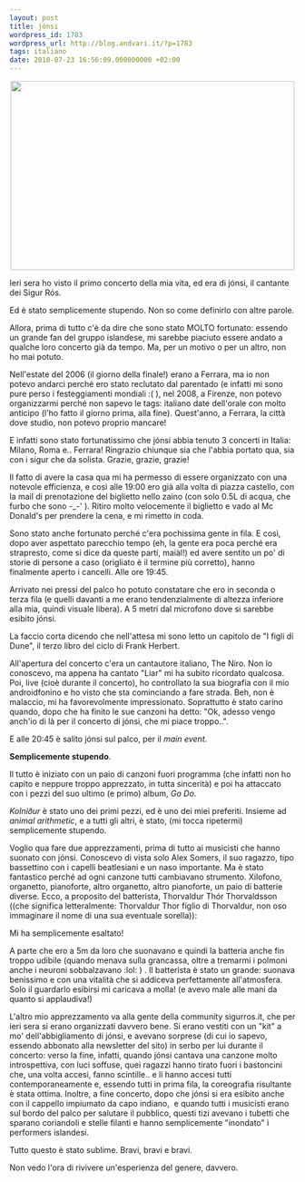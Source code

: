 ```yaml
---
layout: post
title: jónsi
wordpress_id: 1783
wordpress_url: http://blog.andvari.it/?p=1783
tags: italiano
date: 2010-07-23 16:56:09.000000000 +02:00
---
```

<p style="text-align: center;"><a href="http://www.flickr.com/photos/helios89/4821207126/"><img class="aligncenter" title="Jonsi live in Ferrara" src="http://farm5.static.flickr.com/4096/4821207126_be6fa55784.jpg" alt="" width="500" height="333" /></a></p>
Ieri sera ho visto il primo concerto della mia vita, ed era di jónsi, il cantante dei Sigur Rós.

Ed è stato semplicemente stupendo. Non so come definirlo con altre parole.

Allora, prima di tutto c'è da dire che sono stato MOLTO fortunato: essendo un grande fan del gruppo islandese, mi sarebbe piaciuto essere andato a qualche loro concerto già da tempo. Ma, per un motivo o per un altro, non ho mai potuto.

Nell'estate del 2006 (il giorno della finale!) erano a Ferrara, ma io non potevo andarci perché ero stato reclutato dal parentado (e infatti mi sono pure perso i festeggiamenti mondiali :( ), nel 2008, a Firenze, non potevo organizzarmi perché non sapevo le tags: italiano
date dell'orale con molto anticipo (l'ho fatto il giorno prima, alla fine). Quest'anno, a Ferrara, la città dove studio, non potevo proprio mancare!

E infatti sono stato fortunatissimo che jónsi abbia tenuto 3 concerti in Italia: Milano, Roma e.. Ferrara! Ringrazio chiunque sia che l'abbia portato qua, sia con i sigur che da solista. Grazie, grazie, grazie!

Il fatto di avere la casa qua mi ha permesso di essere organizzato con una notevole efficienza, e così alle 19:00 ero già alla volta di piazza castello, con la mail di prenotazione del biglietto nello zaino (con solo 0.5L di acqua, che furbo che sono -_-' ). Ritiro molto velocemente il biglietto e vado al Mc Donald's per prendere la cena, e mi rimetto in coda.

Sono stato anche fortunato perché c'era pochissima gente in fila. E così, dopo aver aspettato parecchio tempo (eh, la gente era poca perché era strapresto, come si dice da queste parti, maiàl!) ed avere sentito un po' di storie di persone a caso (origliato è il termine più corretto), hanno finalmente aperto i cancelli. Alle ore 19:45.

Arrivato nei pressi del palco ho potuto constatare che ero in seconda o terza fila (e quelli davanti a me erano tendenzialmente di altezza inferiore alla mia, quindi visuale libera). A 5 metri dal microfono dove si sarebbe esibito jónsi.

La faccio corta dicendo che nell'attesa mi sono letto un capitolo de "I figli di Dune", il terzo libro del ciclo di Frank Herbert.

All'apertura del concerto c'era un cantautore italiano, The Niro. Non lo conoscevo, ma appena ha cantato "Liar" mi ha subito ricordato qualcosa. Poi, live (cioè durante il concerto), ho controllato la sua biografia con il mio androidfonino e ho visto che sta cominciando a fare strada. Beh, non è malaccio, mi ha favorevolmente impressionato. Soprattutto è stato carino quando, dopo che ha finito le sue canzoni ha detto: "Ok, adesso vengo anch'io di là per il concerto di jónsi, che mi piace troppo..".

E alle 20:45 è salito jónsi sul palco, per il <em>main event</em>.

<strong>Semplicemente stupendo</strong>.

Il tutto è iniziato con un paio di canzoni fuori programma (che infatti non ho capito e neppure troppo apprezzato, in tutta sincerità) e poi ha attaccato con i pezzi del suo ultimo (e primo) album, <em>Go Do</em>.

<em>Kolniður </em>è stato uno dei primi pezzi, ed è uno dei miei preferiti. Insieme ad <em>animal arithmetic</em>, e a tutti gli altri, è stato, (mi tocca ripetermi) semplicemente stupendo.

Voglio qua fare due apprezzamenti, prima di tutto ai musicisti che hanno suonato con jónsi. Conoscevo di vista solo Alex Somers, il suo ragazzo, tipo bassettino con i capelli beatlesiani e un naso importante. Ma è stato fantastico perché ad ogni canzone tutti cambiavano strumento. Xilofono, organetto, pianoforte, altro organetto, altro pianoforte, un paio di batterie diverse. Ecco, a proposito del batterista, Thorvaldur Thór Thorvaldsson ((che significa letteralmente: Thorvaldur Thor figlio di Thorvaldur, non oso immaginare il nome di una sua eventuale sorella)):

Mi ha semplicemente esaltato!

A parte che ero a 5m da loro che suonavano e quindi la batteria anche fin troppo udibile (quando menava sulla grancassa, oltre a tremarmi i polmoni anche i neuroni sobbalzavano :lol: ) . Il batterista è stato un grande: suonava benissimo e con una vitalità che si addiceva perfettamente all'atmosfera. Solo il guardarlo esibirsi mi caricava a molla! (e avevo male alle mani da quanto si applaudiva!)

L'altro mio apprezzamento va alla gente della community sigurros.it, che per ieri sera si erano organizzati davvero bene. Si erano vestiti con un "kit" a mo' dell'abbigliamento di jónsi, e avevano sorprese (di cui io sapevo, essendo abbonato alla newsletter del sito) in serbo per lui durante il concerto: verso la fine, infatti, quando jónsi cantava una canzone molto introspettiva, con luci soffuse, quei ragazzi hanno tirato fuori i bastoncini che, una volta accesi, fanno scintille.. e li hanno accesi tutti contemporaneamente e, essendo tutti in prima fila, la coreografia risultante è stata ottima. Inoltre, a fine concerto, dopo che jónsi si era esibito anche con il cappello impiumato da capo indiano,  e quando tutti i musicisti erano sul bordo del palco per salutare il pubblico, questi tizi avevano i tubetti che sparano coriandoli e stelle filanti e hanno semplicemente "inondato" i performers islandesi.

Tutto questo è stato sublime. Bravi, bravi e bravi.

Non vedo l'ora di rivivere un'esperienza del genere, davvero.

